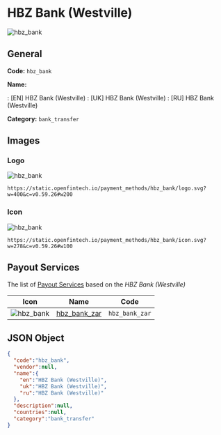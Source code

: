 
# HBZ Bank (Westville) 
![hbz_bank](https://static.openfintech.io/payment_methods/hbz_bank/logo.svg?w=400&c=v0.59.26#w200)  

## General 
**Code:** `hbz_bank` 
 
**Name:** 
 
:	[EN] HBZ Bank (Westville) 
:	[UK] HBZ Bank (Westville) 
:	[RU] HBZ Bank (Westville) 
 
**Category:** `bank_transfer` 
 

## Images 

### Logo 
![hbz_bank](https://static.openfintech.io/payment_methods/hbz_bank/logo.svg?w=400&c=v0.59.26#w200)  

```
https://static.openfintech.io/payment_methods/hbz_bank/logo.svg?w=400&c=v0.59.26#w200
```  

### Icon 
![hbz_bank](https://static.openfintech.io/payment_methods/hbz_bank/icon.svg?w=278&c=v0.59.26#w100)  

```
https://static.openfintech.io/payment_methods/hbz_bank/icon.svg?w=278&c=v0.59.26#w100
```  

## Payout Services 
 
The list of [Payout Services](/payout-services/) based on the _HBZ Bank (Westville)_ 

|Icon|Name|Code| 
|:---:|:---:|:---:| 
|![hbz_bank](https://static.openfintech.io/payout_methods/hbz_bank/icon.svg?w=278&c=v0.59.26#w40) |[hbz_bank_zar](/payout-services/hbz_bank_zar/)|`hbz_bank_zar`| 
 

## JSON Object 

```json
{
  "code":"hbz_bank",
  "vendor":null,
  "name":{
    "en":"HBZ Bank (Westville)",
    "uk":"HBZ Bank (Westville)",
    "ru":"HBZ Bank (Westville)"
  },
  "description":null,
  "countries":null,
  "category":"bank_transfer"
}
```  
